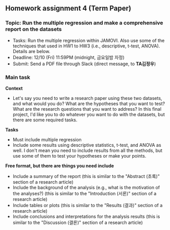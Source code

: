 ## Homework assignment 4 (Term Paper)

### Topic: Run the multiple regression and make a comprehensive report on the datasets

- Tasks: Run the multiple regression within JAMOVI. Also use some of the techniques that used in HW1 to HW3 (i.e., descriptive, t-test, ANOVA). Details are below.
- Deadline: 12/10 (Fri) 11:59PM (midnight, 금요일밤 자정)
- Submit: Send a PDF file through Slack (direct message, to **TA김정우**)


### Main task

**Context**

- Let's say you need to write a research paper using these two datasets, and what would you do? What are the hypotheses that you want to test? What are the research questions that you want to address? In this final project, I'd like you to do whatever you want to do with the datasets, but there are some required tasks. 

**Tasks**

- Must include multiple regression 
- Include some results using descriptive statistics, t-test, and ANOVA as well. I don't mean you need to include results from all the methods, but use some of them to test your hypotheses or make your points.

**Free format, but there are things you need include**

- Include a summary of the report (this is similar to the "Abstract (초록)" section of a research article)
- Include the background of the analysis (e.g., what is the motivation of the analyses?) (this is similar to the "Introduction (서론)" section of a research article)
- Include tables or plots (this is similar to the "Results (결과)" section of a research article)
- Include conclusions and interpretations for the analysis results (this is similar to the "Discussion (결론)" section of a research article)